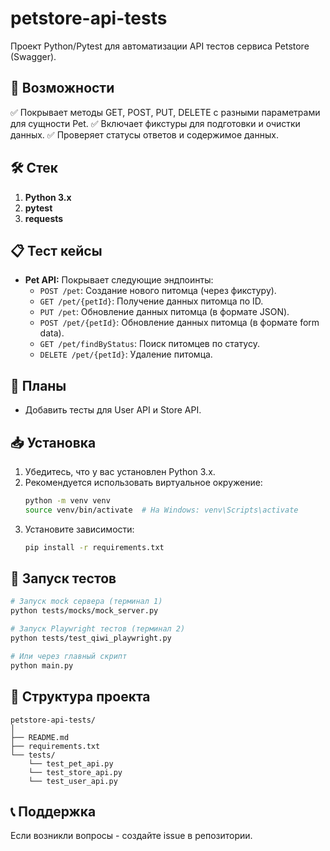 # petstore-api-tests

Проект Python/Pytest для автоматизации API тестов сервиса Petstore (Swagger).

## 🚀 Возможности

✅ Покрывает методы GET, POST, PUT, DELETE с разными параметрами для сущности Pet.
✅ Включает фикстуры для подготовки и очистки данных.
✅ Проверяет статусы ответов и содержимое данных.

## 🛠 Стек 

1. **Python 3.x**
2. **pytest**
3. **requests**

## 📋 Тест кейсы

* **Pet API:** Покрывает следующие эндпоинты:
    * `POST /pet`: Создание нового питомца (через фикстуру).
    * `GET /pet/{petId}`: Получение данных питомца по ID.
    * `PUT /pet`: Обновление данных питомца (в формате JSON).
    * `POST /pet/{petId}`: Обновление данных питомца (в формате form data).
    * `GET /pet/findByStatus`: Поиск питомцев по статусу.
    * `DELETE /pet/{petId}`: Удаление питомца.

## 📆 Планы

* Добавить тесты для User API и Store API. 

## 📥 Установка

1.  Убедитесь, что у вас установлен Python 3.x.
2.  Рекомендуется использовать виртуальное окружение:
    ```bash
    python -m venv venv
    source venv/bin/activate  # На Windows: venv\Scripts\activate
    ```
3.  Установите зависимости:
    ```bash
    pip install -r requirements.txt
    ```

## 🚀 Запуск тестов

```bash
# Запуск mock сервера (терминал 1)
python tests/mocks/mock_server.py

# Запуск Playwright тестов (терминал 2)
python tests/test_qiwi_playwright.py

# Или через главный скрипт
python main.py
```

## 📁 Структура проекта

```
petstore-api-tests/
│
├── README.md
├── requirements.txt
└── tests/
    └── test_pet_api.py
    └── test_store_api.py
    └── test_user_api.py

```

## 📞 Поддержка

Если возникли вопросы - создайте issue в репозитории.
